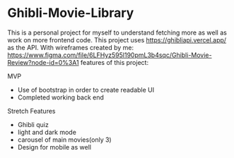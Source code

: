 # Ghibli-Movie-Library
This is a personal project for myself to understand fetching more as well as work on more frontend code. 
This project uses https://ghibliapi.vercel.app/ as the API. 
With wireframes created by me: https://www.figma.com/file/6LFHyz595l190pmL3b4sqc/Ghibli-Movie-Review?node-id=0%3A1
features of this project: 

MVP 
- Use of bootstrap in order to create readable UI 
- Completed working back end 


Stretch Features 
- Ghibli quiz
- light and dark mode 
- carousel of main movies(only 3)
- Design for mobile as well
